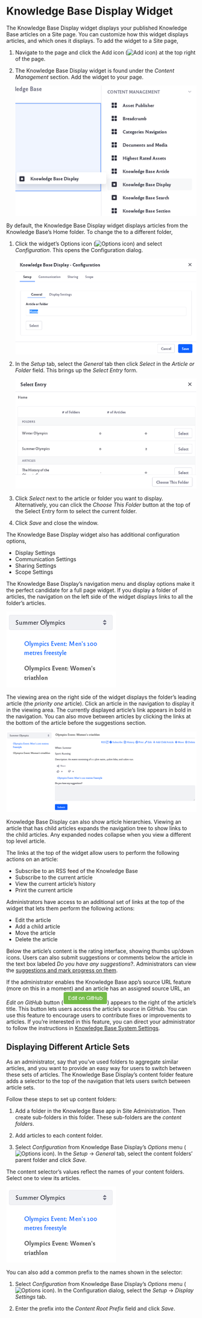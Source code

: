 # Knowledge Base Display Widget

The Knowledge Base Display widget displays your published Knowledge Base articles on a Site page. You can customize how this widget displays articles, and which ones it displays. To add the widget to a Site page,

1. Navigate to the page and click the Add icon (![Add icon](../../../images/icon-add.png)) at the top right of the page.

1. The Knowledge Base Display widget is found under the *Content Management* section. Add the widget to your page.

    ![Add the widget to your page.](./knowledge-base-display-widget/images/01.png)

By default, the Knowledge Base Display widget displays articles from the Knowledge Base’s Home folder. To change the to a different folder,

1. Click the widget’s Options icon (![Options icon](../../../images/icon-options.png)) and select *Configuration*. This opens the Configuration dialog.

    ![Change different settings in this configuration page.](./knowledge-base-display-widget/images/02.png)

1. In the *Setup* tab, select the *General* tab then click *Select* in the *Article or Folder* field. This brings up the *Select Entry* form.

    ![Select a different folder or article.](./knowledge-base-display-widget/images/03.png)

1. Click *Select* next to the article or folder you want to display. Alternatively, you can click the *Choose This Folder* button at the top of the Select Entry form to select the current folder.

1. Click *Save* and close the window.

The Knowledge Base Display widget also has additional configuration options,

* Display Settings
* Communication Settings
* Sharing Settings
* Scope Settings

The Knowledge Base Display’s navigation menu and display options make it the perfect candidate for a full page widget. If you display a folder of articles, the navigation on the left side of the widget displays links to all the folder’s articles. 

![The navigation menu on the left shows you article links.](./knowledge-base-display-widget/images/05.png)

The viewing area on the right side of the widget displays the folder’s leading article (the *priority one* article). Click an article in the navigation to display it in the viewing area. The currently displayed article’s link appears in bold in the navigation. You can also move between articles by clicking the links at the bottom of the article before the suggestions section.

![The navigation on the left and the article on the right is displayed.](./knowledge-base-display-widget/images/04.png)

Knowledge Base Display can also show article hierarchies. Viewing an article that has child articles expands the navigation tree to show links to the child articles. Any expanded nodes collapse when you view a different top level article.

The links at the top of the widget allow users to perform the following actions on an article:

* Subscribe to an RSS feed of the Knowledge Base
* Subscribe to the current article
* View the current article’s history
* Print the current article

Administrators have access to an additional set of links at the top of the widget that lets them perform the following actions:

* Edit the article
* Add a child article
* Move the article
* Delete the article

Below the article’s content is the rating interface, showing thumbs up/down icons. Users can also submit suggestions or comments below the article in the text box labeled *Do you have any suggestions*?. Administrators can view the [suggestions and mark progress on them](responding-to-knowledge-base-feedback.md).

If the administrator enables the Knowledge Base app’s source URL feature (more on this in a moment) and an article has an assigned source URL, an *Edit on GitHub* button (![GitHub icon](./knowledge-base-display-widget/images/06.png)) appears to the right of the article’s title. This button lets users access the article’s source in GitHub. You can use this feature to encourage users to contribute fixes or improvements to articles. If you’re interested in this feature, you can direct your administrator to follow the instructions in [Knowledge Base System Settings](knowledge-base-system-settings.md).

## Displaying Different Article Sets

As an administrator, say that you’ve used folders to aggregate similar articles, and you want to provide an easy way for users to switch between these sets of articles. The Knowledge Base Display’s content folder feature adds a selector to the top of the navigation that lets users switch between article sets.

Follow these steps to set up content folders:

1. Add a folder in the Knowledge Base app in Site Administration. Then create sub-folders in this folder. These sub-folders are the *content folders*.

1. Add articles to each content folder.

1. Select *Configuration* from Knowledge Base Display’s *Options* menu (![Options icon](../../../images/icon-options.png)). In the *Setup* &rarr; *General* tab, select the content folders’ parent folder and click *Save*.

The content selector’s values reflect the names of your content folders. Select one to view its articles.

![Users can select between different sets of articles.](./knowledge-base-display-widget/images/05.png)

You can also add a common prefix to the names shown in the selector:

1. Select *Configuration* from Knowledge Base Display’s *Options* menu (![Options icon](../../../images/icon-options.png)). In the Configuration dialog, select the *Setup* &rarr; *Display Settings* tab.

1. Enter the prefix into the *Content Root Prefix* field and click *Save*.